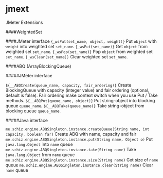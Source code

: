 jmext
=====

JMeter Extensions

####WeightedSet

####JMeter interface
`{_wsPut(set_name, object, weight)}` Put `object` with `weight` into weighted set `set_name`.
`{_wsPut(set_name)}` Get `object` from weighted set `set_name`.
`{_wsPop(set_name)}` Pop `object` from weighted set `set_name`.
`{_wsClear(set_name)}` Clear weighted set `set_name`.

####ABQ (ArrayBlockingQueue)

#####JMeter interface

`${__ABQCreate(queue_name, capacity, fair_ordering)}` Create BlockingQueue with capacity (integer value) and fair ordering (optional, default is false). Fair ordering make context switch when you use Put / Take methods.
`${__ABQPut(queue_name, object)}` Put string-object into blocking queue `queue_name`.
`${__ABQTake(queue_name)}` Take string-object from blocking queue `queue_name`.

#####Java interface

`me.schiz.engine.ABQSingleton.instance.createQueue(String name, int capacity, boolean far)` Create ABQ with name, capacity and fair
`me.schiz.engine.ABQSingleton.instance.put(String name, Object o)` Put `java.lang.Object` into `name` queue 
`me.schiz.engine.ABQSingleton.instance.take(String name)` Take `java.lang.Object` from `name` queue
`me.schiz.engine.ABQSingleton.instance.size(String name)` Get size of `name` queue
`me.schiz.engine.ABQSingleton.instance.clear(String name)` Clear `name` queue
